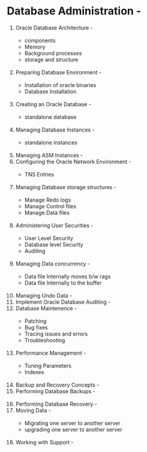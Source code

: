 # Database Administration -
1. Oracle Database Architecture -<br><br>
   * components
   * Memory
   * Background processes
   * storage and structure<br><br>
2. Preparing Database Environment -<br><br>
   * Installation of oracle binaries
   * Database Installation<br><br>
3. Creating an Oracle Database -<br><br>
   * standalone database<br><br>
4. Managing Database Instances -<br><br>
   * standalone instances<br><br>
5. Managing ASM Instances -<br>
6. Configuring the Oracle Network Environment -<br><br>
   * TNS Entries<br><br>
7. Managing Database storage structures -<br><br>
   * Manage Redo logs
   * Manage Control files
   * Manage Data files<br><br>
8. Administering User Securities -<br><br>
   * User Level Security
   * Database level Security
   * Auditing<br><br>
9. Managing Data concurrency -<br><br>
   * Data file Internally moves b/w rags
   * Data file Internally to the buffer<br><br>
10. Managing Undo Data -<br>
11. Implement Oracle Database Auditing -<br>
12. Database Maintenence - <br><br>
     * Patching
     * Bug fixes
     * Tracing issues and errors
     * Troubleshooting<br><br>
13. Performance Management - <br><br>
     * Tuning Parameters
     * Indexes<br><br>
14. Backup and Recovery Concepts - <br>
15. Performing Database Backups - <br><br>
16. Performing Database Recovery - <br>
17. Moving Data - <br><br>
     * Migrating one server to another server
     * upgrading one server to another server<br><br>
18. Working with Support -
 
   